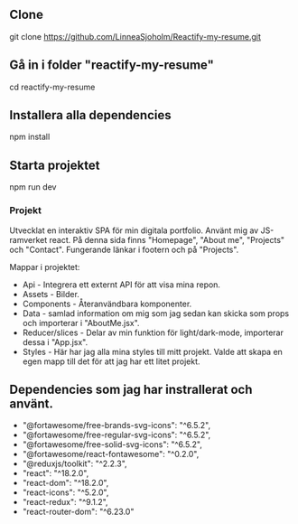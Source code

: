 ## Clone 
git clone https://github.com/LinneaSjoholm/Reactify-my-resume.git

## Gå in i folder "reactify-my-resume" 
cd reactify-my-resume

## Installera alla dependencies 
npm install

## Starta projektet 
npm run dev

### Projekt
Utvecklat en interaktiv SPA för min digitala portfolio. Använt mig av JS-ramverket react.
På denna sida finns "Homepage", "About me", "Projects" och "Contact". 
Fungerande länkar i footern och på "Projects". 

Mappar i projektet:
- Api - Integrera ett externt API för att visa mina repon.
- Assets - Bilder.
- Components - Återanvändbara komponenter.
- Data - samlad information om mig som jag sedan kan skicka som props och importerar i "AboutMe.jsx".
- Reducer/slices - Delar av min funktion för light/dark-mode, importerar dessa i "App.jsx".
- Styles - Här har jag alla mina styles till mitt projekt. Valde att skapa en egen mapp till det för att jag har ett litet projekt.

## Dependencies som jag har instrallerat och använt.
- "@fortawesome/free-brands-svg-icons": "^6.5.2", 
- "@fortawesome/free-regular-svg-icons": "^6.5.2", 
- "@fortawesome/free-solid-svg-icons": "^6.5.2", 
- "@fortawesome/react-fontawesome": "^0.2.0", 
- "@reduxjs/toolkit": "^2.2.3", 
- "react": "^18.2.0", 
- "react-dom": "^18.2.0", 
- "react-icons": "^5.2.0", 
- "react-redux": "^9.1.2", 
- "react-router-dom": "^6.23.0"
